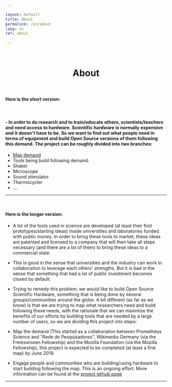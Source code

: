 ```yaml
---

layout: default
title: About
permalink: /en/about
lang: en
ref: about

---
```



<br>
  <center>
    <h1> About </h1>  
  </center>
<br>


#### Here is the short version:


<br>





#### - In order to do research and to train/educate others, scientists/teachers and need access to hardware. Scientific hardware is normally expensive and it doesn't have to be. So we want to find out what people need in terms of equipment and build Open Source versions of them following this demand. The project can be roughly divided into two branches:

 - [Map demand](https://github.com/FOSH-following-demand/map_fosh_demand)
 - Tools being build following demand:
 - Shaker
 - Microscope
 - Sound stimulator
 - Thermocycler
 - ....


---
<br>

#### Here is the longer version:

 - A lot of the tools used in science are developed (at least their first prototypes/starting ideas) inside universities and laboratories funded with public money. In order to bring these tools to market, these ideas are patented and licensed to a company that will then take all steps necessary (and there are a lot of them) to bring these ideas to a commercial state.

 - This is good in the sense that universities and the industry can work in collaboration to leverage each others' strengths. But it is bad in the sense that something that had a lot of public investment becomes closed by default.

 - Trying to remedy this problem, we would like to build Open Source Scientific Hardware, something that is being done by several groups/communities around the globe. A bit different (as far as we know) is that we are trying to map what researchers need and build following these needs, with the rationale that we can maximize the benefits of our efforts by building tools that are needed by a large number of users, so we are dividing this project into steps:

  -  Map the demand (This started as a collaboration between Prometheus Science and "Rede de Pesquisadores", Wikimedia Germany (via the Freieswissen Fellowship) and the Mozilla Foundation (via the Mozilla Fellowship), this project is expected to be completed (at least a first map) by June 2019.


  -  Engage people and communities who are building/using hardware to start building following the map. This is an ongoing effort. More information can be found at the [project github page](https://github.com/FOSH-following-demand)

---
<br>
